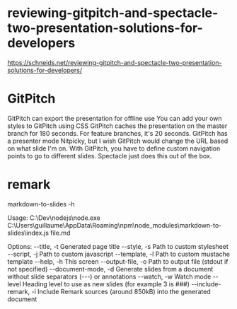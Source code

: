 

# reviewing-gitpitch-and-spectacle-two-presentation-solutions-for-developers

https://schneids.net/reviewing-gitpitch-and-spectacle-two-presentation-solutions-for-developers/

# GitPitch

GitPitch can export the presentation for offline use
You can add your own styles to GitPitch using CSS
GitPitch caches the presentation on the master branch for 180 seconds. For feature branches, it's 20 seconds. 
GitPitch has a presenter mode
Nitpicky, but I wish GitPitch would change the URL based on what slide I'm on. With GitPitch, you have to define custom navigation points to go to different slides. Spectacle just does this out of the box.

# remark

markdown-to-slides -h

Usage: C:\Dev\nodejs\node.exe C:\Users\guillaume\AppData\Roaming\npm\node_modules\markdown-to-slides\index.js file.md

Options:
  --title, -t           Generated page title
  --style, -s           Path to custom stylesheet
  --script, -j          Path to custom javascript
  --template, -l        Path to custom mustache template
  --help, -h            This screen
  --output-file, -o     Path to output file (stdout if not specified)
  --document-mode, -d   Generate slides from a document without slide separators (---) or annotations
  --watch, -w           Watch mode
  --level               Heading level to use as new slides (for example 3 is ###)
  --include-remark, -i  Include Remark sources (around 850kB) into the generated document
